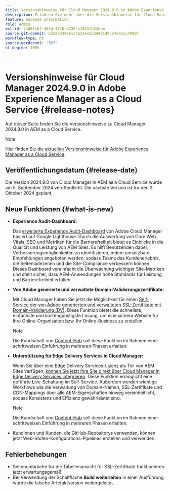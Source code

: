 ```yaml
---
title: Versionshinweise für Cloud Manager 2024.9.0 in Adobe Experience Manager as a Cloud Service
description: Erfahren Sie mehr über die Versionshinweise für Cloud Manager 2024.9.0 in AEM as a Cloud Service.
feature: Release Information
role: Admin
exl-id: 24d9fc6f-462d-417b-a728-c18157b23bbe
source-git-commit: b222b4384b1c2a21ecbb244d149ce7e51cc7990f
workflow-type: ht
source-wordcount: '367'
ht-degree: 100%

---
```


# Versionshinweise für Cloud Manager 2024.9.0 in Adobe Experience Manager as a Cloud Service {#release-notes}

Auf dieser Seite finden Sie die Versionshinweise zu Cloud Manager 2024.9.0 in AEM as a Cloud Service.

>[!NOTE]
>
>Hier finden Sie die [aktuellen Versionshinweise für Adobe Experience Manager as a Cloud Service](/help/release-notes/release-notes-cloud/release-notes-current.md).

## Veröffentlichungsdatum {#release-date}

Die Version 2024.9.0 von Cloud Manager in AEM as a Cloud Service wurde am 5. September 2024 veröffentlicht. Die nächste Version ist für den 3. Oktober 2024 geplant.

## Neue Funktionen {#what-is-new}

* **Experience Audit-Dashboard:**

  Das [erweiterte Experience Audit-Dashboard](/help/implementing/cloud-manager/experience-audit-dashboard.md) von Adobe Cloud Manager basiert auf Google Lighthouse. Durch die Auswertung von Core Web Vitals, SEO und Metriken für die Barrierefreiheit bietet es Einblicke in die Qualität und Leistung von AEM Sites. Es hilft Benutzenden dabei, Verbesserungsmöglichkeiten zu identifizieren, indem umsetzbare Empfehlungen angeboten werden, sodass Teams das Kundenerlebnis, die Seitenladezeiten und die Site-Compliance verbessern können. Dieses Dashboard vereinfacht die Überwachung wichtiger Site-Metriken und stellt sicher, dass AEM-Anwendungen hohe Standards für Leistung und Barrierefreiheit erfüllen.

* **Von Adobe generierte und verwaltete Domain-Validierungszertifikate:**

  Mit Cloud Manager haben Sie jetzt die Möglichkeit für einen [Self-Service der von Adobe generierten und verwalteten SSL-Zertifikate mit Domain-Validierung (DV)](/help/implementing/cloud-manager/managing-ssl-certifications/add-ssl-certificate.md). Diese Funktion bietet die schnellste, einfachste und kostengünstigste Lösung, um eine sichere Website für Ihre Online-Organisation bzw. Ihr Online-Business zu erstellen. <!-- CMGR-52403 -->

  >[!NOTE]
  >
  >Die Kundschaft von [Content-Hub](/help/assets/product-overview.md) soll diese Funktion im Rahmen einer schrittweisen Einführung in mehreren Phasen erhalten.

* **Unterstützung für Edge Delivery Services in Cloud Manager:**

  Wenn Sie über eine Edge Delivery Services-Lizenz als Teil von AEM Sites verfügen, [können Sie jetzt Ihre Site direkt über Cloud Manager in Edge Delivery Services integrieren](/help/implementing/cloud-manager/edge-delivery/introduction-to-edge-delivery-services.md). Diese Funktion ermöglicht eine geführte Live-Schaltung im Self-Service. Außerdem werden wichtige Workflows wie die Verwaltung von Domain-Namen, SSL-Zertifikate und CDN-Mappings über alle AEM-Eigenschaften hinweg vereinheitlicht, sodass Konsistenz und Effizienz gewährleistet sind. <!-- CMGR-49859 -->

  >[!NOTE]
  >
  >Die Kundschaft von [Content-Hub](/help/assets/product-overview.md) soll diese Funktion im Rahmen einer schrittweisen Einführung in mehreren Phasen erhalten.

* Kundinnen und Kunden, die GitHub-Repositorys verwenden, können jetzt Web-Stufen-Konfigurations-Pipelines erstellen und verwenden. <!--( KEEP IN? SP: YES CMGR-59046 and Slack https://cq-dev.slack.com/archives/C07LFP5BZ2L/p1725407057847379 ) -->

<!--
## Early adoption program {#early-adoption}

For a chance to test some upcoming features, be a part of Adobe's early adoption program. -->


## Fehlerbehebungen

* Seitenumbrüche für die Tabellenansicht für SSL-Zertifikate funktionieren jetzt erwartungsgemäß. <!-- (CMGR-60804 - [UI] Pagination doesn't work for ssl certificates) -->
* Bei Verwendung der Schaltfläche **Build weiterleiten** in einer Ausführung wurde die falsche Artefaktversion weitergeleitet. <!-- ( KEEP IN? SP: YES CMGR-59519 and Slack https://cq-dev.slack.com/archives/C07LFPN2R08/p1725408253474129 ) -->

<!-- * Slack message says next release? SP: REMOVE (Leave in for now) SSL Certificates table in Cloud Manager now enables pagination in the user experience. ( https://jira.corp.adobe.com/browse/CMGR-61041 and Slack https://cq-dev.slack.com/archives/C07LFRE9QJU/p1725408553760009 ) --<>
